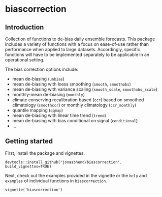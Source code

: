 biascorrection
==============

Introduction
------------

Collection of functions to de-bias daily ensemble forecasts. This package includes a variety of functions with a focus on ease-of-use rather than performance when applied to large datasets. Accordingly, specific functions will have to be implemented separately to be applicable in an operational setting.

The bias correction options include:

-   mean de-biasing (`unbias`)
-   mean de-biasing with loess smoothing (`smooth`, `smoothobs`)
-   mean de-biasing with variance scaling (`smooth_scale`, `smoothobs_scale`)
-   monthly-mean de-biasing (`monthly`)
-   climate conserving recalibration based (`ccr`) based on smoothed climatology (`smoothccr`) or monthly climatology (`ccr_monthly`)
-   quantile mapping (`qqmap`)
-   mean de-biasing with linear time trend (`trend`)
-   mean de-biasing with bias conditional on signal (`conditional`)
-   ...

Getting started
---------------

First, install the package and vignettes.

``` {.r}
devtools::install_github("jonasbhend/biascorrection", build_vignettes=TRUE)
```

Next, check out the examples provided in the vignette or the `help` and `examples` of individual functions in `biascorrection`.

``` {.r}
vignette('biascorrection')
```
